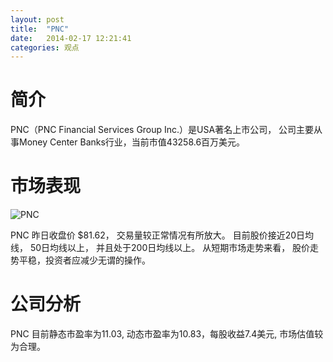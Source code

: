 ```yaml
---
layout: post
title:  "PNC"
date:   2014-02-17 12:21:41
categories: 观点
---
```


# 简介
PNC（PNC Financial Services Group Inc.）是USA著名上市公司，
公司主要从事Money Center Banks行业，当前市值43258.6百万美元。

# 市场表现

![PNC](http://finviz.com/chart.ashx?t=PNC&ty=c&ta=1&p=d&s=l)

PNC 昨日收盘价 $81.62，
交易量较正常情况有所放大。
目前股价接近20日均线，
50日均线以上，
并且处于200日均线以上。
从短期市场走势来看，
股价走势平稳，投资者应减少无谓的操作。

# 公司分析
PNC 目前静态市盈率为11.03, 动态市盈率为10.83，每股收益7.4美元,
市场估值较为合理。

